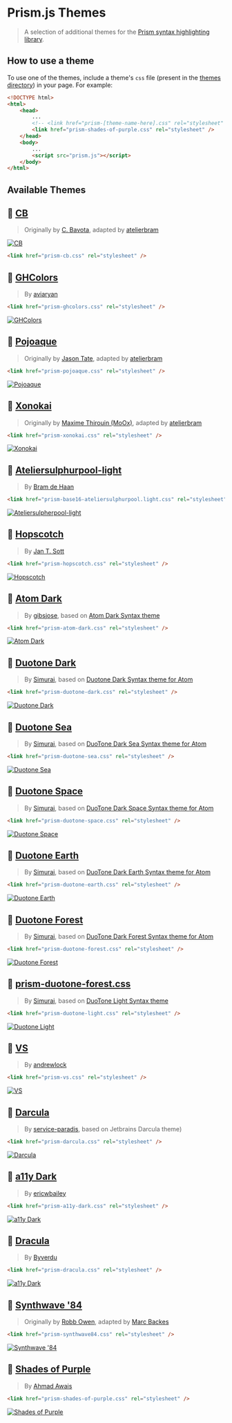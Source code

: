 # Prism.js Themes

> A selection of additional themes for the [Prism syntax highlighting library](http://prismjs.com/).

## How to use a theme

To use one of the themes, include a theme's `css` file (present in the [themes directory](themes)) in your page. For example:

```html
<!DOCTYPE html>
<html>
	<head>
		...
		<!-- <link href="prism-[theme-name-here].css" rel="stylesheet" /> -->
		<link href="prism-shades-of-purple.css" rel="stylesheet" />
	</head>
	<body>
		...
		<script src="prism.js"></script>
	</body>
</html>
```

## Available Themes

## 🎨 [**CB**](themes/prism-cb.css)

> Originally by [C. Bavota](https://bitbucket.org/cbavota), adapted by [atelierbram](https://github.com/atelierbram)

[![CB](screenshots/prism-cb.png)](themes/prism-cb.css)

```html
<link href="prism-cb.css" rel="stylesheet" />
```

## 🎨 [**GHColors**](themes/prism-ghcolors.css)

> By [aviaryan](https://github.com/aviaryan)

```html
<link href="prism-ghcolors.css" rel="stylesheet" />
```

[![GHColors](screenshots/prism-ghcolors.png)](themes/prism-ghcolors.css)

## 🎨 [**Pojoaque**](themes/prism-pojoaque.css)

> Originally by [Jason Tate](http://web-cms-designs.com/ftopict-10-pojoaque-style-for-highlight-js-code-highlighter.html), adapted by [atelierbram](https://github.com/atelierbram)

```html
<link href="prism-pojoaque.css" rel="stylesheet" />
```

[![Pojoaque](screenshots/prism-pojoaque.png)](themes/prism-pojoaque.css)

## 🎨 [**Xonokai**](themes/prism-xonokai.css)

> Originally by [Maxime Thirouin (MoOx)](https://github.com/MoOx), adapted by [atelierbram](https://github.com/atelierbram)

```html
<link href="prism-xonokai.css" rel="stylesheet" />
```

[![Xonokai](screenshots/prism-xonokai.png)](themes/prism-xonokai.css)

## 🎨 [**Ateliersulphurpool-light**](themes/prism-base16-ateliersulphurpool.light.css)

> By [Bram de Haan](https://github.com/atelierbram)

```html
<link href="prism-base16-ateliersulphurpool.light.css" rel="stylesheet" />
```

[![Ateliersulpherpool-light](screenshots/prism-ateliersulphurpool-light.png)](themes/prism-base16-ateliersulphurpool.light.css)

## 🎨 [**Hopscotch**](themes/prism-hopscotch.css)

> By [Jan T. Sott](https://github.com/idleberg)

```html
<link href="prism-hopscotch.css" rel="stylesheet" />
```

[![Hopscotch](screenshots/prism-hopscotch.png)](themes/prism-hopscotch.css)

## 🎨 [**Atom Dark**](themes/prism-atom-dark.css)

> By [gibsjose](https://github.com/gibsjose), based on [Atom Dark Syntax theme](https://github.com/atom/atom-dark-syntax)

```html
<link href="prism-atom-dark.css" rel="stylesheet" />
```

[![Atom Dark](screenshots/prism-atom-dark.png)](themes/prism-atom-dark.css)

## 🎨 [**Duotone Dark**](themes/prism-duotone-dark.css)

> By [Simurai](https://github.com/simurai), based on [Duotone Dark Syntax theme for Atom](https://github.com/simurai/duotone-dark-syntax)

```html
<link href="prism-duotone-dark.css" rel="stylesheet" />
```

[![Duotone Dark](screenshots/prism-duotone-dark.png)](themes/prism-duotone-dark.css)

## 🎨 [**Duotone Sea**](themes/prism-duotone-sea.css)

> By [Simurai](https://github.com/simurai), based on [DuoTone Dark Sea Syntax theme for Atom](https://github.com/simurai/duotone-dark-sea-syntax)

```html
<link href="prism-duotone-sea.css" rel="stylesheet" />
```

[![Duotone Sea](screenshots/prism-duotone-sea.png)](themes/prism-duotone-sea.css)

## 🎨 [**Duotone Space**](themes/prism-duotone-space.css)

> By [Simurai](https://github.com/simurai), based on [DuoTone Dark Space Syntax theme for Atom](https://github.com/simurai/duotone-dark-space-syntax)

```html
<link href="prism-duotone-space.css" rel="stylesheet" />
```

[![Duotone Space](screenshots/prism-duotone-space.png)](themes/prism-duotone-space.css)

## 🎨 [**Duotone Earth**](themes/prism-duotone-earth.css)

> By [Simurai](https://github.com/simurai), based on [DuoTone Dark Earth Syntax theme for Atom](https://github.com/simurai/duotone-dark-earth-syntax)

```html
<link href="prism-duotone-earth.css" rel="stylesheet" />
```

[![Duotone Earth](screenshots/prism-duotone-earth.png)](themes/prism-duotone-earth.css)

## 🎨 [**Duotone Forest**](themes/prism-duotone-forest.css)

> By [Simurai](https://github.com/simurai), based on [DuoTone Dark Forest Syntax theme for Atom](https://github.com/simurai/duotone-dark-forest-syntax)

```html
<link href="prism-duotone-forest.css" rel="stylesheet" />
```

[![Duotone Forest](screenshots/prism-duotone-forest.png)](themes/prism-duotone-forest.css)

## 🎨 [prism-duotone-forest.css](themes/prism-duotone-light.css)

> By [Simurai](https://github.com/simurai), based on [DuoTone Light Syntax theme](https://github.com/simurai/duotone-light-syntax)

```html
<link href="prism-duotone-light.css" rel="stylesheet" />
```

[![Duotone Light](screenshots/prism-duotone-light.png)](themes/prism-duotone-light.css)

## 🎨 [**VS**](themes/prism-vs.css)

> By [andrewlock](https://github.com/andrewlock)

```html
<link href="prism-vs.css" rel="stylesheet" />
```

[![VS](screenshots/prism-vs.png)](themes/prism-vs.css)

## 🎨 [**Darcula**](themes/prism-darcula.css)

> By [service-paradis](https://github.com/service-paradis), based on Jetbrains Darcula theme)

```html
<link href="prism-darcula.css" rel="stylesheet" />
```

[![Darcula](screenshots/prism-darcula.png)](themes/prism-darcula.css)

## 🎨 [**a11y Dark**](themes/prism-a11y-dark.css)

> By [ericwbailey](https://github.com/ericwbailey)

```html
<link href="prism-a11y-dark.css" rel="stylesheet" />
```

[![a11y Dark](screenshots/prism-a11y-dark.png)](themes/prism-a11y-dark.css)

## 🎨 [**Dracula**](themes/prism-dracula.css)

> By [Byverdu](https://github.com/byverdu)

```html
<link href="prism-dracula.css" rel="stylesheet" />
```

[![a11y Dark](screenshots/prism-dracula.png)](themes/prism-dracula.css)

## 🎨 [**Synthwave '84**](themes/prism-synthwave84.css)

> Originally by [Robb Owen](https://github.com/robb0wen), adapted by [Marc Backes](https://github.com/themarcba)

```html
<link href="prism-synthwave84.css" rel="stylesheet" />
```

[![Synthwave '84](screenshots/prism-synthwave84.png)](themes/prism-synthwave84.css)

## 🎨 [**Shades of Purple**](themes/prism-shades-of-purple.css)

> By [Ahmad Awais](https://github.com/ahmadawais)

```html
<link href="prism-shades-of-purple.css" rel="stylesheet" />
```

[![Shades of Purple](screenshots/prism-shades-of-purple.png)](themes/prism-shades-of-purple.css)
